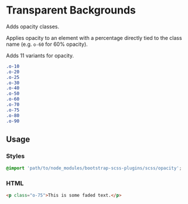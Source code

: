# Transparent Backgrounds

Adds opacity classes.

Applies opacity to an element with a percentage directly tied to the class name (e.g. `o-60` for 60% opacity).

Adds 11 variants for opacity.

```scss
.o-10
.o-20
.o-25
.o-30
.o-40
.o-50
.o-60
.o-70
.o-75
.o-80
.o-90
```

## Usage

### Styles

```scss
@import 'path/to/node_modules/bootstrap-scss-plugins/scss/opacity';
```

### HTML

```html
<p class="o-75">This is some faded text.</p>
```
